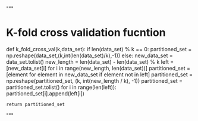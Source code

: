 """
# K-fold cross validation fucntion
def k_fold_cross_val(k,data_set):
    if len(data_set) % k == 0:
        partitioned_set = np.reshape(data_set,(k,int(len(data_set)/k),-1))
    else:
        new_data_set = data_set.tolist()
        new_length = len(data_set) - len(data_set) % k
        left = [new_data_set[i]  for i in range(new_length, len(data_set))]
        partitioned_set = [element for element in new_data_set if element not in left]
        partitioned_set = np.reshape(partitioned_set, (k, int(new_length / k), -1))
        partitioned_set = partitioned_set.tolist()
        for i in range(len(left)):
            partitioned_set[i].append(left[i])
        
    return partitioned_set
"""
